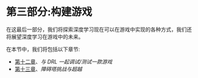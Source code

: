 

# 第三部分:构建游戏

在这最后一部分，我们将探索深度学习现在可以在游戏中实现的各种方式，我们还将展望深度学习在游戏中的未来。

在本节中，我们将包括以下章节:

*   [第十二章](323523c2-82f9-48c4-b1b5-35d417f90558.xhtml)、*与 DRL 一起调试/测试一款游戏*
*   [第十三章](144a9c95-e3b8-4e82-9f72-51b1b9a3757f.xhtml)、*障碍塔挑战与超越*